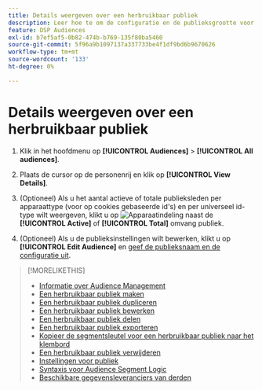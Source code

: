 ```yaml
---
title: Details weergeven over een herbruikbaar publiek
description: Leer hoe te om de configuratie en de publieksgrootte voor een herbruikbaar publiek te bekijken.
feature: DSP Audiences
exl-id: b7ef5af5-0b82-474b-b769-135f80ba5460
source-git-commit: 5f96a9b1097137a337733be4f1df9bd6b9670626
workflow-type: tm+mt
source-wordcount: '133'
ht-degree: 0%

---
```


# Details weergeven over een herbruikbaar publiek

1. Klik in het hoofdmenu op **[!UICONTROL Audiences]** > **[!UICONTROL All audiences]**.

1. Plaats de cursor op de personenrij en klik op **[!UICONTROL View Details]**.

1. (Optioneel) Als u het aantal actieve of totale publieksleden per apparaattype (voor op cookies gebaseerde id&#39;s) en per universeel id-type wilt weergeven, klikt u op ![Apparaatindeling](/help/dsp/assets/device-breakdown.png) naast de **[!UICONTROL Active]** of **[!UICONTROL Total]** omvang publiek.

1. (Optioneel) Als u de publieksinstellingen wilt bewerken, klikt u op **[!UICONTROL Edit Audience]** en [geef de publieksnaam en de configuratie uit](reusable-audience-edit.md).

>[!MORELIKETHIS]
>
>* [Informatie over Audience Management](audience-about.md)
>* [Een herbruikbaar publiek maken](reusable-audience-create.md)
>* [Een herbruikbaar publiek dupliceren](reusable-audience-duplicate.md)
>* [Een herbruikbaar publiek bewerken](reusable-audience-edit.md)
>* [Een herbruikbaar publiek delen](reusable-audience-share.md)
>* [Een herbruikbaar publiek exporteren](reusable-audience-export.md)
>* [Kopieer de segmentsleutel voor een herbruikbaar publiek naar het klembord](reusable-audience-clipboard.md)
>* [Een herbruikbaar publiek verwijderen](reusable-audience-delete.md)
>* [Instellingen voor publiek](audience-settings.md)
>* [Syntaxis voor Audience Segment Logic](audience-segment-logic-syntax.md)
>* [Beschikbare gegevensleveranciers van derden](third-party-data-providers.md)
